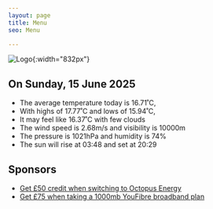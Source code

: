 ```yaml
---
layout: page
title: Menu
seo: Menu

---
```


![Logo](/images/logo.jpg){:width="832px"}

<!-- weather_marker starts -->
## On Sunday, 15 June 2025

- The average temperature today is 16.71˚C,
- With highs of 17.77˚C and lows of 15.94˚C,
- It may feel like 16.37˚C with few clouds
- The wind speed is 2.68m/s and visibility is 10000m
- The pressure is 1021hPa and humidity is 74%
- The sun will rise at 03:48 and set at 20:29

<!-- weather_marker ends -->

## Sponsors

- [Get £50 credit when switching to Octopus Energy](https://bit.ly/3oD1nnS)
- [Get £75 when taking a 1000mb YouFibre broadband plan](https://aklam.io/91zWhU?)
